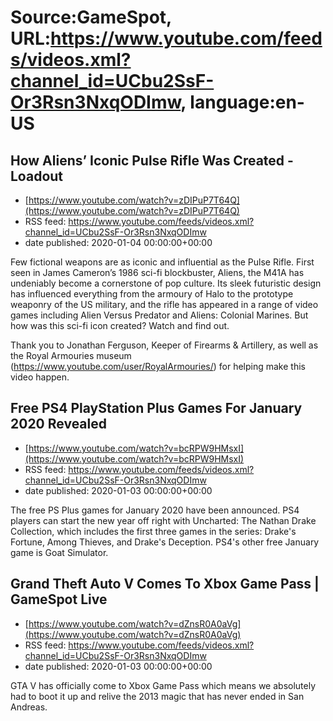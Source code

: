 # Source:GameSpot, URL:https://www.youtube.com/feeds/videos.xml?channel_id=UCbu2SsF-Or3Rsn3NxqODImw, language:en-US

## How Aliens’ Iconic Pulse Rifle Was Created  - Loadout
 - [https://www.youtube.com/watch?v=zDIPuP7T64Q](https://www.youtube.com/watch?v=zDIPuP7T64Q)
 - RSS feed: https://www.youtube.com/feeds/videos.xml?channel_id=UCbu2SsF-Or3Rsn3NxqODImw
 - date published: 2020-01-04 00:00:00+00:00

Few fictional weapons are as iconic and influential as the Pulse Rifle. First seen in James Cameron’s 1986 sci-fi blockbuster, Aliens, the M41A has undeniably become a cornerstone of pop culture. Its sleek futuristic design has influenced everything from the armoury of Halo to the prototype weaponry of the US military, and the rifle has appeared in a range of video games including Alien Versus Predator and Aliens: Colonial Marines. But how was this sci-fi icon created? Watch and find out.

Thank you to Jonathan Ferguson, Keeper of Firearms & Artillery, as well as the Royal Armouries museum (https://www.youtube.com/user/RoyalArmouries/) for helping make this video happen.

## Free PS4 PlayStation Plus Games For January 2020 Revealed
 - [https://www.youtube.com/watch?v=bcRPW9HMsxI](https://www.youtube.com/watch?v=bcRPW9HMsxI)
 - RSS feed: https://www.youtube.com/feeds/videos.xml?channel_id=UCbu2SsF-Or3Rsn3NxqODImw
 - date published: 2020-01-03 00:00:00+00:00

The free PS Plus games for January 2020 have been announced. PS4 players can start the new year off right with Uncharted: The Nathan Drake Collection, which includes the first three games in the series: Drake's Fortune, Among Thieves, and Drake's Deception. PS4's other free January game is Goat Simulator.

## Grand Theft Auto V Comes To Xbox Game Pass | GameSpot Live
 - [https://www.youtube.com/watch?v=dZnsR0A0aVg](https://www.youtube.com/watch?v=dZnsR0A0aVg)
 - RSS feed: https://www.youtube.com/feeds/videos.xml?channel_id=UCbu2SsF-Or3Rsn3NxqODImw
 - date published: 2020-01-03 00:00:00+00:00

GTA V has officially come to Xbox Game Pass which means we absolutely had to boot it up and relive the 2013 magic that has never ended in San Andreas.

